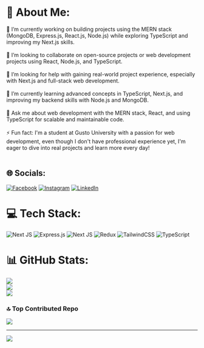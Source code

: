 # 💫 About Me:
🔭 I’m currently working on building projects using the MERN stack (MongoDB, Express.js, React.js, Node.js) while exploring TypeScript and improving my Next.js skills.<br><br>👯 I’m looking to collaborate on open-source projects or web development projects using React, Node.js, and TypeScript.<br><br>🤝 I’m looking for help with gaining real-world project experience, especially with Next.js and full-stack web development.<br><br>🌱 I’m currently learning advanced concepts in TypeScript, Next.js, and improving my backend skills with Node.js and MongoDB.<br><br>💬 Ask me about web development with the MERN stack, React, and using TypeScript for scalable and maintainable code.<br><br>⚡ Fun fact: I'm a student at Gusto University with a passion for web development, even though I don't have professional experience yet, I'm eager to dive into real projects and learn more every day!<br><br>


## 🌐 Socials:
[![Facebook](https://img.shields.io/badge/Facebook-%231877F2.svg?logo=Facebook&logoColor=white)](https://facebook.com/kyawkhaing.lynn.94) [![Instagram](https://img.shields.io/badge/Instagram-%23E4405F.svg?logo=Instagram&logoColor=white)](https://instagram.com/kyawkhainglynn023) [![LinkedIn](https://img.shields.io/badge/LinkedIn-%230077B5.svg?logo=linkedin&logoColor=white)](https://linkedin.com/in/kyaw-khaing-lynn-839533283) 

# 💻 Tech Stack:
![Next JS](https://img.shields.io/badge/Next-black?style=for-the-badge&logo=next.js&logoColor=white) ![Express.js](https://img.shields.io/badge/express.js-%23404d59.svg?style=for-the-badge&logo=express&logoColor=%2361DAFB) ![Next JS](https://img.shields.io/badge/Next-black?style=for-the-badge&logo=next.js&logoColor=white) ![Redux](https://img.shields.io/badge/redux-%23593d88.svg?style=for-the-badge&logo=redux&logoColor=white) ![TailwindCSS](https://img.shields.io/badge/tailwindcss-%2338B2AC.svg?style=for-the-badge&logo=tailwind-css&logoColor=white) ![TypeScript](https://img.shields.io/badge/typescript-%23007ACC.svg?style=for-the-badge&logo=typescript&logoColor=white)
# 📊 GitHub Stats:
![](https://github-readme-stats.vercel.app/api?username=kyaw023&theme=dark&hide_border=false&include_all_commits=true&count_private=true)<br/>
![](https://github-readme-streak-stats.herokuapp.com/?user=kyaw023&theme=dark&hide_border=false)<br/>
![](https://github-readme-stats.vercel.app/api/top-langs/?username=kyaw023&theme=dark&hide_border=false&include_all_commits=true&count_private=true&layout=compact)

### 🔝 Top Contributed Repo
![](https://github-contributor-stats.vercel.app/api?username=kyaw023&limit=5&theme=dark&combine_all_yearly_contributions=true)

---
[![](https://visitcount.itsvg.in/api?id=kyaw023&icon=0&color=0)](https://visitcount.itsvg.in)

<!-- Proudly created with GPRM ( https://gprm.itsvg.in ) -->
